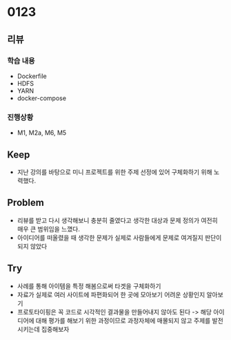 # 0123
## 리뷰
### 학습 내용
- Dockerfile
- HDFS
- YARN
- docker-compose
### 진행상황
- M1, M2a, M6, M5
## Keep
- 지난 강의를 바탕으로 미니 프로젝트를 위한 주제 선정에 있어 구체화하기 위해 노력했다.
## Problem
- 리뷰를 받고 다시 생각해보니 충분히 줄였다고 생각한 대상과 문제 정의가 여전히 매우 큰 범위임을 느꼈다.
- 아이디어를 떠올렸을 때 생각한 문제가 실제로 사람들에게 문제로 여겨질지 판단이 되지 않았다
## Try
- 사례를 통해 아이템을 특정 해봄으로써 타겟을 구체화하기
- 자료가 실제로 여러 사이트에 파편화되어 한 곳에 모아보기 어려운 상황인지 알아보기
- 프로토타이핑은 꼭 코드로 시각적인 결과물을 만들어내지 않아도 된다 -> 해당 아이디어에 대해 평가를 해보기 위한 과정이므로 과정자체에 매몰되지 않고 주제를 발전 시키는데 집중해보자